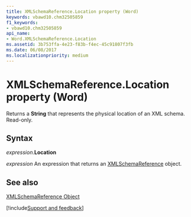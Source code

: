 ```yaml
---
title: XMLSchemaReference.Location property (Word)
keywords: vbawd10.chm32505859
f1_keywords:
- vbawd10.chm32505859
api_name:
- Word.XMLSchemaReference.Location
ms.assetid: 3b753ffa-4e23-f83b-f4ec-45c91807f3fb
ms.date: 06/08/2017
ms.localizationpriority: medium
---
```



# XMLSchemaReference.Location property (Word)

Returns a **String** that represents the physical location of an XML schema. Read-only.


## Syntax

_expression_.**Location** 

 _expression_ An expression that returns an [XMLSchemaReference](./Word.XMLSchemaReference.md) object.


## See also


[XMLSchemaReference Object](Word.XMLSchemaReference.md)

[!include[Support and feedback](~/includes/feedback-boilerplate.md)]